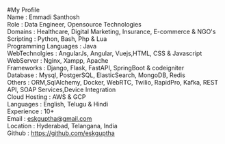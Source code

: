 #My Profile\
Name	                : Emmadi Santhosh\
Role                  : Data Engineer, Opensource Technologies\
Domains               : Healthcare, Digital Marketing, Insurance, E-commerce & NGO's\
Scripting             : Python, Bash, Php & Lua\
Programming Languages : Java\
WebTechnolgies        : AngularJs, Angular, Vuejs,HTML, CSS & Javascript\
WebServer             : Nginx, Xampp, Apache\
Frameworks            : Django, Flask, FastAPI, SpringBoot & codeigniter\
Database              : Mysql, PostgerSQL, ElasticSearch, MongoDB, Redis\
Others                : ORM,SqlAlchemy, Docker, WebRTC, Twilio, RapidPro, Kafka, REST API, SOAP Services,Device Integration\
Cloud Hosting         : AWS & GCP\
Languages             : English, Telugu & Hindi\
Experience            : 10+\
Email	                : eskguptha@gmail.com\
Location              : Hyderabad, Telangana, India\
Github	              : https://github.com/eskguptha
